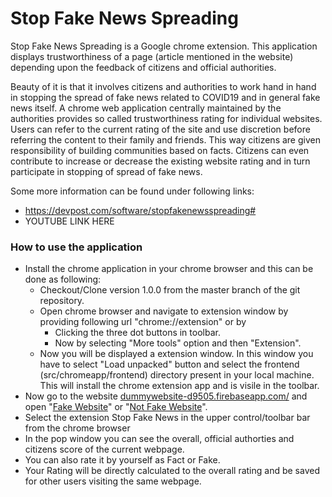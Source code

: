 
# Stop Fake News Spreading

  

Stop Fake News Spreading is a Google chrome extension. This application displays trustworthiness of a page (article mentioned in the website) depending upon the feedback of citizens and official authorities.

Beauty of it is that it involves citizens and authorities to work hand in hand in stopping the spread of fake news related to COVID19 and in general fake news itself. A chrome web application centrally maintained by the authorities provides so called trustworthiness rating for individual websites. Users can refer to the current rating of the site and use discretion before referring the content to their family and friends. This way citizens are given responsibility of building communities based on facts. Citizens can even contribute to increase or decrease the existing website rating and in turn participate in stopping of spread of fake news.

Some more information can be found under following links:
- https://devpost.com/software/stopfakenewsspreading#
- YOUTUBE LINK HERE
  

### How to use the application
- Install the chrome application in your chrome browser and this can be done as following:
  - Checkout/Clone version 1.0.0 from the master branch of the git repository.
  - Open chrome browser and navigate to extension window by providing following url "chrome://extension" or by
    - Clicking the three dot buttons in toolbar.
    - Now by selecting "More tools" option and then "Extension".
  - Now you will be displayed a extension window. In this window you have to select "Load unpacked" button and select the frontend (src/chromeapp/frontend) directory present in your local machine. This will install the chrome extension app and is visile in the toolbar.
- Now go to the website [dummywebsite-d9505.firebaseapp.com/](https://dummywebsite-d9505.firebaseapp.com/) and open "[Fake Website](https://dummywebsite-d9505.firebaseapp.com/first.html)" or "[Not Fake Website](https://dummywebsite-d9505.firebaseapp.com/second.html)".
- Select the extension Stop Fake News in the upper control/toolbar bar from the chrome browser
- In the pop window you can see the overall, official authorties and citizens score of the current webpage.
- You can also rate it by yourself as Fact or Fake. 
- Your Rating will be directly calculated to the overall rating and be saved for other users visiting the same webpage.
